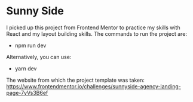 <h1>Sunny Side</h1>

I picked up this project from Frontend Mentor to practice my skills with React and my layout building skills. The commands to run the project are:

  + npm run dev 

Alternatively, you can use:
 
  + yarn dev

The website from which the project template was taken: https://www.frontendmentor.io/challenges/sunnyside-agency-landing-page-7yVs3B6ef




